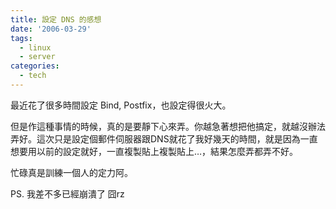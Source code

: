 ```yaml
---
title: 設定 DNS 的感想
date: '2006-03-29'
tags:
  - linux
  - server
categories:
  - tech
---
```

最近花了很多時間設定 Bind, Postfix，也設定得很火大。  
  
但是作這種事情的時候，真的是要靜下心來弄。你越急著想把他搞定，就越沒辦法弄好。這次只是設定個郵件伺服器跟DNS就花了我好幾天的時間，就是因為一直想要用以前的設定就好，一直複製貼上複製貼上…，結果怎麼弄都弄不好。  
  
忙碌真是訓練一個人的定力阿。  
  
PS. 我差不多已經崩潰了 囧rz